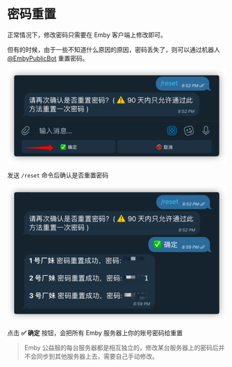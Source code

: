 # 密码重置

正常情况下，修改密码只需要在 Emby 客户端上修改即可。

但有的时候，由于一些不知道什么原因的原因，密码丢失了，则可以通过机器人 [@EmbyPublicBot](https://t.me/EmbyPublicBot) 重置密码。

![img.png](../assets/1.7e8ddff2.png)

发送 `/reset` 命令后确认是否重置密码

![img_1.png](../assets/2.b9b6b2fd.png)

点击 **✅ 确定** 按钮，会把所有 Emby 服务器上你的账号密码给重置

> Emby 公益服的每台服务器都是相互独立的，修改某台服务器上的密码后并不会同步到其他服务器上去，需要自己手动修改。